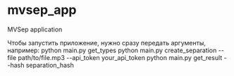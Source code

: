 # mvsep_app
MVSep application

Чтобы запустить приложение, нужно сразу передать аргументы, например:
python main.py get_types
python main.py create_separation --file path/to/file.mp3 --api_token your_api_token
python main.py get_result --hash separation_hash
